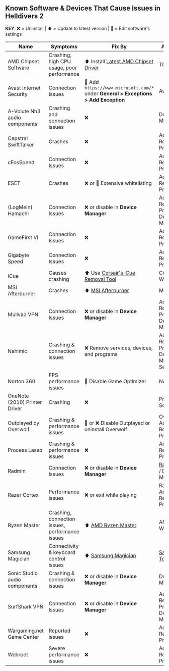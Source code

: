 ## Known Software & Devices That Cause Issues in Helldivers 2  
**KEY**: ❌ = Uninstall | ⬆️ = Update to latest version | 📝 = Edit software's settings  

| Name | Symptoms | Fix By | Access Via |
|------|----------|--------|------------|
| AMD Chipset Software | Crashing, high CPU usage, poor performance | ⬆️ Install [Latest AMD Chipset Driver](https://www.amd.com/en/support/download/drivers.html) | The Internets |
| Avast Internet Security | Connection Issues | 📝 Add `https://www.microsoft.com/*` under **General > Exceptions > Add Exception** | Avast UI |
| A-Volute Nh3 audio components | Crashing and connection issues | ❌ | Device Manager |
| Cepstral SwiftTalker | Crashes | ❌ | Add or Remove Programs |
| cFosSpeed | Connection Issues | ❌ | Add or Remove Programs |
| ESET | Crashes | ❌ or 📝 Extensive whitelisting | Add or Remove Programs |
| (LogMeIn) Hamachi | Connection Issues | ❌ or disable in **Device Manager** | Add or Remove Programs / Device Manager |
| GameFirst VI | Connection Issues | ❌ | Add or Remove Programs |
| Gigabyte Speed | Connection Issues | ❌ | Add or Remove Programs |
| iCue | Causes crashing | ⬆️ Use [Corsair's iCue Removal Tool](https://help.corsair.com/hc/en-us/articles/6771456768013-iCUE-How-to-fix-issues-with-installing-or-uninstalling-iCUE) | Corsair Website |
| MSI Afterburner | Crashes | ⬆️ [MSI Afterburner](https://www.msi.com/Landing/afterburner/graphics-cards) | MSI Website |
| Mullvad VPN | Connection Issues | ❌ or disable in **Device Manager** | Add or Remove Programs / Device Manager |
| Nahimic | Crashing & connection issues | ❌ Remove services, devices, and programs | Add or Remove Programs / Device Manager / Services.msc |
| Norton 360 | FPS performance issues | 📝 Disable Game Optimizer | Norton UI |
| OneNote (2010) Printer Driver | Crashing | ❌ | Printers & Scanners |
| Outplayed by Overwolf | Crashing & performance issues | 📝 or ❌ Disable Outplayed or uninstall Overwolf | Overwolf UI / Add or Remove Programs |
| Process Lasso | Crashing & performance issues | ❌ | Add or Remove Programs |
| Radmin | Connection Issues | ❌ or disable in **Device Manager** | [Radmin VPN](https://www.radmin-vpn.com/) / Device Manager |
| Razer Cortex | Performance issues | ❌ or exit while playing | Razer UI / Add or Remove Programs |
| Ryzen Master | Crashing, connection issues, performance issues | ⬆️ [AMD Ryzen Master](https://www.amd.com/en/products/software/ryzen-master.html) | AMD Website |
| Samsung Magician | Connectivity & keyboard control issues | ⬆️ [Samsung Magician](https://semiconductor.samsung.com/consumer-storage/magician/) | [Samsung Tools](https://semiconductor.samsung.com/consumer-storage/support/tools/) |
| Sonic Studio audio components | Crashing & connection issues | ❌ or disable in **Device Manager** | Device Manager |
| SurfShark VPN | Connection Issues | ❌ or disable in **Device Manager** | Add or Remove Programs / Device Manager |
| Wargaming.net Game Center | Reported issues | ❌ | Add or Remove Programs |
| Webroot | Severe performance issues | ❌ | Add or Remove Programs |
